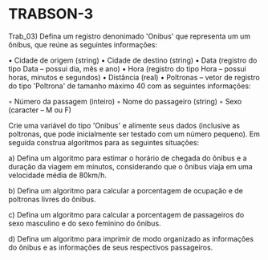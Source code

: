 # TRABSON-3
Trab_03) Defina um registro denonimado 'Onibus' que representa um um ônibus, que reúne as seguintes informações:

• Cidade de origem (string) 
• Cidade de destino (string) 
• Data (registro do tipo Data – possui dia, mês e ano) 
• Hora (registro do tipo Hora – possui horas, minutos e segundos) 
• Distância (real)
• Poltronas – vetor de registro do tipo 'Poltrona' de tamanho máximo 40 com as seguintes informações:

◦ Número da passagem (inteiro) 
◦ Nome do passageiro (string) 
◦ Sexo (caracter – M ou F)

Crie uma variável do tipo 'Onibus' e alimente seus dados (inclusive as poltronas, que pode inicialmente ser testado com um número pequeno).
Em seguida construa algoritmos para as seguintes situações:

a) Defina um algoritmo para estimar o horário de chegada do ônibus e a duração da viagem em minutos, considerando que o ônibus viaja em uma velocidade média de 80km/h.

b) Defina um algoritmo para calcular a porcentagem de ocupação e de poltronas livres do ônibus.

c) Defina um algoritmo para calcular a porcentagem de passageiros do sexo masculino e do sexo feminino do ônibus.

d) Defina um algoritmo para imprimir de modo organizado as informações do ônibus e as informações de seus respectivos passageiros.
